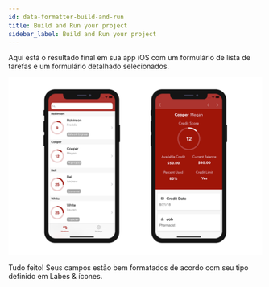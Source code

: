 ```yaml
---
id: data-formatter-build-and-run
title: Build and Run your project
sidebar_label: Build and Run your project
---
```

Aqui está o resultado final em sua app iOS com um formulário de lista de tarefas e um formulário detalhado selecionados.

![Result data formatter iphone](assets/data-formatter/result-data-formatter-iphone.png)

Tudo feito! Seus campos estão bem formatados de acordo com seu tipo definido em Labes & ícones.